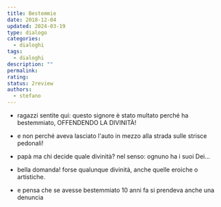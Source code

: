 ```yaml
---
title: Bestemmie
date: 2018-12-04
updated: 2024-03-19
type: dialogo
categories:
  - dialoghi
tags:
  - dialoghi
description: ""
permalink: 
rating: 
status: 2review
authors:
  - stefano
---
```


- ragazzi sentite qui: questo signore è stato multato perché ha bestemmiato, OFFENDENDO LA DIVINITÀ!
- e non perché aveva lasciato l'auto in mezzo alla strada sulle strisce pedonali!

- papà ma chi decide quale divinità? nel senso: ognuno ha i suoi Dei...
- bella domanda! forse qualunque divinità, anche quelle eroiche o artistiche.
- e pensa che se avesse bestemmiato 10 anni fa si prendeva anche una denuncia
